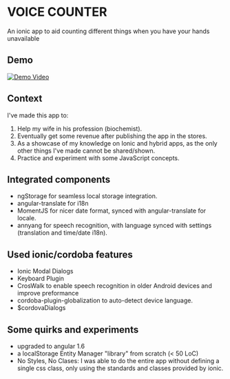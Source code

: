 VOICE COUNTER
==============

An ionic app to aid counting different things when you have your hands unavailable

Demo
----

[![Demo Video](http://img.youtube.com/vi/_9a_9q3_SLA/0.jpg)](http://www.youtube.com/watch?v=_9a_9q3_SLA "Voice Counter Demo")

Context
-------
I've made this app to:

1. Help my wife in his profession (biochemist).
2. Eventually get some revenue after publishing the app in the stores.
3. As a showcase of my knowledge on Ionic and hybrid apps, as the only other things I've made cannot be shared/shown.
4. Practice and experiment with some JavaScript concepts.

Integrated components
---------------------
* ngStorage for seamless local storage integration.
* angular-translate for i18n
* MomentJS for nicer date format, synced with angular-translate for locale.
* annyang for speech recognition, with language synced with settings (translation and time/date i18n).

Used ionic/cordoba features
-------------------
* Ionic Modal Dialogs
* Keyboard Plugin
* CrosWalk to enable speech recognition in older Android devices and improve preformance
* cordoba-plugin-globalization to auto-detect device language.
* $cordovaDialogs

Some quirks and experiments
---------------------------
* upgraded to angular 1.6
* a localStorage Entity Manager "library" from scratch (< 50 LoC)
* No Styles, No Clases: I was able to do the entire app without defining a single css class, only using the standards and classes provided by ionic.
